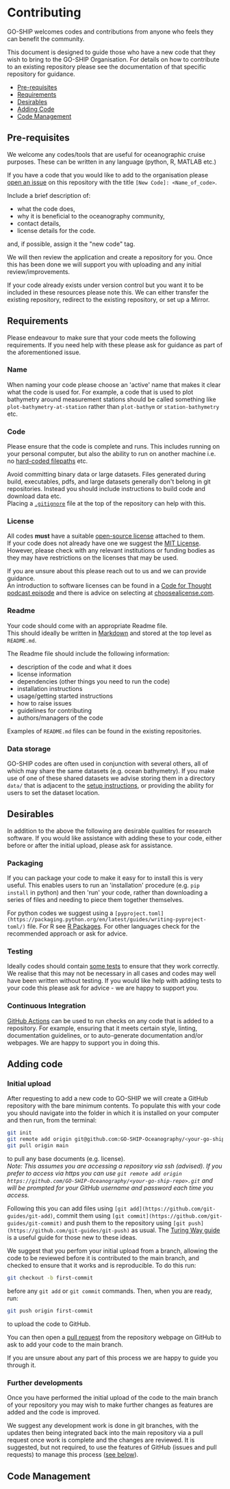 # Contributing

GO-SHIP welcomes codes and contributions from anyone who feels they can benefit the
community.

This document is designed to guide those who have a new code that they wish to bring
to the GO-SHIP Organisation.
For details on how to contribute to an existing repository please see the documentation
of that specific repository for guidance.

- [Pre-requisites](#pre-requisites)
- [Requirements](#requirements)
- [Desirables](#desirables)
- [Adding Code](#adding-code)
- [Code Management](#code_management)


## Pre-requisites

We welcome any codes/tools that are useful for oceanographic cruise purposes.
These can be written in any language (python, R, MATLAB etc.)

If you have a code that you would like to add to the organisation please
[open an issue](https://github.com/GO-SHIP-Oceanography/.github/issues) on this
repository with the title `[New Code]: <Name_of_code>`.

Include a brief description of:

- what the code does,
- why it is beneficial to the oceanography community,
- contact details,
- license details for the code.

and, if possible, assign it the "new code" tag.

We will then review the application and create a repository for you.
Once this has been done we will support you with uploading and any initial
review/improvements.

If your code already exists under version control but you want it to be included in
these resources please note this.
We can either transfer the existing repository, redirect to the existing repository,
or set up a Mirror.


## Requirements

Please endeavour to make sure that your code meets the following requirements.
If you need help with these please ask for guidance as part of the aforementioned issue.

### Name

When naming your code please choose an 'active' name that makes it clear what
the code is used for.
For example, a code that is used to plot bathymetry around measurement stations should
be called something like `plot-bathymetry-at-station` rather than `plot-bathym` or
`station-bathymetry` etc.

### Code

Please ensure that the code is complete and runs.
This includes running on your personal computer, but also the ability to run on
another machine i.e. no 
[hard-coded filepaths](https://medium.com/@jordan.l.edmunds/please-stop-hard-coding-file-paths-609c769f9537)
etc.

Avoid committing binary data or large datasets.
Files generated during build, executables, pdfs, and large datasets generally don't
belong in git repositories.
Instead you should include instructions to build code and download data etc.  
Placing a [`.gitignore`](https://www.atlassian.com/git/tutorials/saving-changes/gitignore)
file at the top of the repository can help with this.

### License

All codes **must** have a suitable
[open-source license](https://opensource.org/licenses/) attached to them.  
If your code does not already have one we suggest the
[MIT License](https://mit-license.org/).
However, please check with any relevant institutions or funding bodies as they may
have restrictions on the licenses that may be used.

If you are unsure about this please reach out to us and we can provide guidance.  
An introduction to software licenses can be found in a 
[Code for Thought podcast episode](https://codeforthought.buzzsprout.com/1326658/11564212)
and there is advice on selecting at [choosealicense.com](https://choosealicense.com/).

### Readme

Your code should come with an appropriate Readme file.  
This should ideally be written in [Markdown](https://en.wikipedia.org/wiki/Markdown)
and stored at the top level as `README.md`.

The Readme file should include the following information:

- description of the code and what it does
- license information
- dependencies (other things you need to run the code)
- installation instructions
- usage/getting started instructions
- how to raise issues
- guidelines for contributing
- authors/managers of the code

Examples of `README.md` files can be found in the existing repositories.

### Data storage

GO-SHIP codes are often used in conjunction with several others, all of which may share
the same datasets (e.g. ocean bathymetry).
If you make use of one of these shared datasets we advise storing them in a directory
`data/` that is adjacent to the [setup instructions](setup.md), or providing the ability
for users to set the dataset location.


## Desirables

In addition to the above the following are desirable qualities for research software.
If you would like assistance with adding these to your code, either before or after the
initial upload, please ask for assistance.

### Packaging

If you can package your code to make it easy for to install this is very useful.
This enables users to run an 'installation' procedure (e.g. `pip install` in python)
and then 'run' your code, rather than downloading a series of files and needing to
piece them together themselves.

For python codes we suggest using a
`[pyproject.toml](https://packaging.python.org/en/latest/guides/writing-pyproject-toml/)`
file. For R see [R Packages](https://r-pkgs.org/). For other languages check for the
recommended approach or ask for advice.

### Testing

Ideally codes should contain
[some tests](https://the-turing-way.netlify.app/reproducible-research/testing)
to ensure that they work correctly.
We realise that this may not be necessary in all cases and codes may well have been
written without testing.
If you would like help with adding tests to your code this please ask for advice - we
are happy to support you.

### Continuous Integration

[GitHub Actions](https://docs.github.com/en/actions) can be used to run checks on
any code that is added to a repository.
For example, ensuring that it meets certain style, linting, documentation guidelines,
or to auto-generate documentation and/or webpages.
We are happy to support you in doing this.


## Adding code

### Initial upload

After requesting to add a new code to GO-SHIP we will create a GitHub repository with
the bare minimum contents.
To populate this with your code you should navigate into the folder in which it is
installed on your computer and then run, from the terminal:
```bash
git init
git remote add origin git@github.com:GO-SHIP-Oceanography/<your-go-ship-repo>.git
git pull origin main
```
to pull any base documents (e.g. license).  
_Note: This assumes you are accessing a repository via ssh (advised). If you prefer to
access via https you can use
`git remote add origin https://github.com/GO-SHIP-Oceanography/<your-go-ship-repo>.git`
and will be prompted for your GitHub username and password each time you access._

Following this you can add files using `[git add](https://github.com/git-guides/git-add)`,
commit them using `[git commit](https://github.com/git-guides/git-commit)` and push them
to the repository using `[git push](https://github.com/git-guides/git-push)` as usual.
The [Turing Way guide](https://the-turing-way.netlify.app/reproducible-research/vcs/vcs-git)
is a useful guide for those new to these ideas.

We suggest that you perfom your initial upload from a branch, allowing the code to be
reviewed before it is contributed to the main branch, and checked to ensure that it
works and is reproducible.
To do this run:
```bash
git checkout -b first-commit
```
before any `git add` or `git commit` commands.
Then, when you are ready, run:
```bash
git push origin first-commit
```
to upload the code to GitHub.

You can then open a [pull request](https://docs.github.com/en/pull-requests/collaborating-with-pull-requests/proposing-changes-to-your-work-with-pull-requests/creating-a-pull-request)
from the repository webpage on GitHub to ask to add your code to the main branch.

If you are unsure about any part of this process we are happy to guide you through it.

### Further developments

Once you have performed the initial upload of the code to the main branch of your
repository you may wish to make further changes as features are added and
the code is improved.

We suggest any development work is done in git branches, with the updates then
being integrated back into the main repository via a pull request once work is
complete and the changes are reviewed.
It is suggested, but not required, to use the features of GitHub
(issues and pull requests) to manage this process ([see below](#code-management)).


## Code Management

